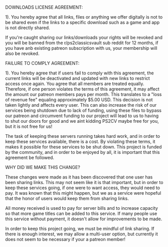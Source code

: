 DOWNLOADS LICENSE AGREEMENT:

1).  You hereby agree that all links, files or anything we offer digitally is not to be shared even if the links to a specific download such as a game and app is not directly shared.

If you're caught sharing our links/downloads your rights will be revoked and you will be banned from the r/ps2classicsvault sub reddit for 12 months, if you have anb existing patreon subscription with us, your membership will also be revoked.



FAILURE TO COMPLY AGREEMENT:

1). You hereby agree that if users fail to comply with this agreement, the current links will be deactivated and updated with new links to restrict access once again. You agree that all members are treated equally. Therefore, if one person violates the terms of this agreement, it may affect the amount our patreon members pays per month. This translates to a "loss of revenue fee" equaling approximately $5.00 USD. This decision is not taken lightly and affects every user. This can also increase the risk of our services being shutdown due to lack of funding, using these files to bypass our patreon and circumvent funding to our project will lead to us to having to shut our doors for good and we aint kidding PS2CV maybe free for you, but it is not free for us!

The task of keeping these servers running takes hard work, and in order to keep these services available, there is a cost. By violating these terms, it makes it possible for these services to be shut down. This project is funded by the community, and in order to be enjoyed by all, it is important that this agreement be followed.

WHY DID WE MAKE THIS CHANGE?

These changes were made as it has been discovered that one user has been sharing links. This may not seem like it is that important, but in order to keep these services going, if one were to want access, they would need to pay. It was known that this might happen, but we as a service were hopeful that the honor of users would keep them from sharing links.

All money received is used to pay for server bills and to increase capacity so that more game titles can be added to this service. If many people use this service without payment, it doesn't allow for improvements to be made.

In order to keep this project going, we must be mindful of link sharing. If there is enough interest, we may allow a multi-user option, but currently it does not seem to be necessary if your a patreon member!

